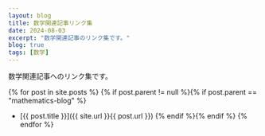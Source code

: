 ```yaml
---
layout: blog
title: 数学関連記事リンク集
date: 2024-08-03
excerpt: "数学関連記事のリンク集です。"
blog: true
tags: [数学]
---
```


数学関連記事へのリンク集です。

{% for post in site.posts %}
{% if post.parent != null %}{% if post.parent == "mathematics-blog" %}
- [{{ post.title }}]({{ site.url }}{{ post.url }})
{% endif %}{% endif %}
{% endfor %}

